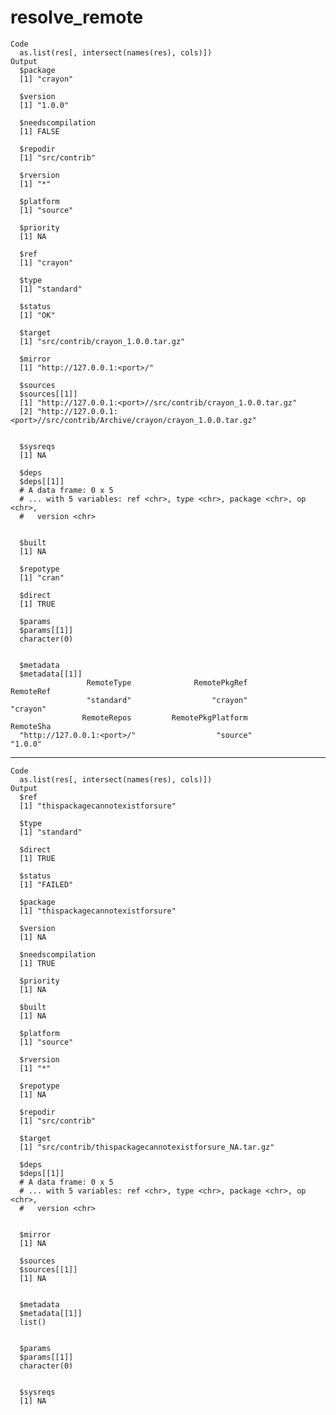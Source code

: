 # resolve_remote

    Code
      as.list(res[, intersect(names(res), cols)])
    Output
      $package
      [1] "crayon"
      
      $version
      [1] "1.0.0"
      
      $needscompilation
      [1] FALSE
      
      $repodir
      [1] "src/contrib"
      
      $rversion
      [1] "*"
      
      $platform
      [1] "source"
      
      $priority
      [1] NA
      
      $ref
      [1] "crayon"
      
      $type
      [1] "standard"
      
      $status
      [1] "OK"
      
      $target
      [1] "src/contrib/crayon_1.0.0.tar.gz"
      
      $mirror
      [1] "http://127.0.0.1:<port>/"
      
      $sources
      $sources[[1]]
      [1] "http://127.0.0.1:<port>//src/contrib/crayon_1.0.0.tar.gz"               
      [2] "http://127.0.0.1:<port>//src/contrib/Archive/crayon/crayon_1.0.0.tar.gz"
      
      
      $sysreqs
      [1] NA
      
      $deps
      $deps[[1]]
      # A data frame: 0 x 5
      # ... with 5 variables: ref <chr>, type <chr>, package <chr>, op <chr>,
      #   version <chr>
      
      
      $built
      [1] NA
      
      $repotype
      [1] "cran"
      
      $direct
      [1] TRUE
      
      $params
      $params[[1]]
      character(0)
      
      
      $metadata
      $metadata[[1]]
                     RemoteType              RemotePkgRef                 RemoteRef 
                     "standard"                  "crayon"                  "crayon" 
                    RemoteRepos         RemotePkgPlatform                 RemoteSha 
      "http://127.0.0.1:<port>/"                  "source"                   "1.0.0" 
      
      

---

    Code
      as.list(res[, intersect(names(res), cols)])
    Output
      $ref
      [1] "thispackagecannotexistforsure"
      
      $type
      [1] "standard"
      
      $direct
      [1] TRUE
      
      $status
      [1] "FAILED"
      
      $package
      [1] "thispackagecannotexistforsure"
      
      $version
      [1] NA
      
      $needscompilation
      [1] TRUE
      
      $priority
      [1] NA
      
      $built
      [1] NA
      
      $platform
      [1] "source"
      
      $rversion
      [1] "*"
      
      $repotype
      [1] NA
      
      $repodir
      [1] "src/contrib"
      
      $target
      [1] "src/contrib/thispackagecannotexistforsure_NA.tar.gz"
      
      $deps
      $deps[[1]]
      # A data frame: 0 x 5
      # ... with 5 variables: ref <chr>, type <chr>, package <chr>, op <chr>,
      #   version <chr>
      
      
      $mirror
      [1] NA
      
      $sources
      $sources[[1]]
      [1] NA
      
      
      $metadata
      $metadata[[1]]
      list()
      
      
      $params
      $params[[1]]
      character(0)
      
      
      $sysreqs
      [1] NA
      

